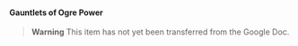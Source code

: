 #### Gauntlets of Ogre Power

> **Warning**
> This item has not yet been transferred from the Google Doc.
